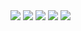 <img src="https://img.shields.io/badge/Android-3DDC84?style=flat-square&logo=Adobe Illustrator&logoColor=FF9A00"/>
<img src="https://img.shields.io/badge/Android-3DDC84?style=flat-square&logo=Adobe Photoshop&logoColor=31A8FF"/>
<img src="https://img.shields.io/badge/Android-3DDC84?style=flat-square&logo=Android&logoColor=white"/>
<img src="https://img.shields.io/badge/Android-3DDC84?style=flat-square&logo=Android&logoColor=white"/>
<img src="https://img.shields.io/badge/Android-3DDC84?style=flat-square&logo=Android&logoColor=white"/>
